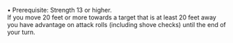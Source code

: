• Prerequisite: Strength 13 or higher.  
If you move 20 feet or more towards a target that is at least 20 feet away you have advantage on attack rolls (including shove checks) until the end of your turn.